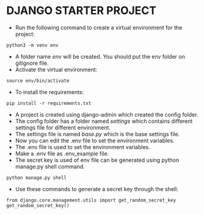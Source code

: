 # DJANGO STARTER PROJECT

- Run the following command to create a virtual environment for the project:

```
python3 -m venv env
```
- A folder name *env*  will be created. You should put the env folder on gitignore file.
- Activate the virtual environment:

```
source env/bin/activate
```
- To install the requirements:

```
pip install -r requirements.txt
```
- A project is created using django-admin which created the config folder. 
- The config folder has a folder named *settings* which contains different settings file for different environment.
- The settings file is named *base.py* which is the base settings file.
- Now you can edit the .env file to set the environment variables.
- The .env file is used to set the environment variables.
- Make a .env file as .env_example file. 
- The secret key is used of env file can be generated using python manage.py shell command.
```
python manage.py shell
```
- Use these commands to generate a secret key through the shell:


```
from django.core.management.utils import get_random_secret_key  
get_random_secret_key()
```



